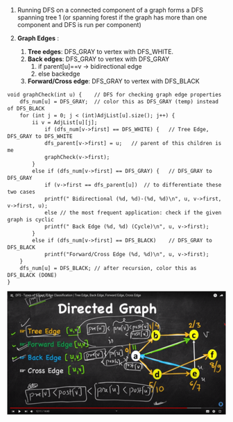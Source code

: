 1.  Running DFS on a connected component of a graph forms a DFS spanning tree 1 (or spanning forest if the graph has more than one component and DFS is run per component)

2.  **Graph Edges** : 
    1.  **Tree edges**: DFS_GRAY to vertex with DFS_WHITE.
    2.  **Back edges**: DFS_GRAY to vertex with DFS_GRAY
        1.  if parent[u]==v -> bidirectional edge
        2.  else backedge
    3.  **Forward/Cross edge**: DFS_GRAY to vertex with DFS_BLACK



```
void graphCheck(int u) {    // DFS for checking graph edge properties
    dfs_num[u] = DFS_GRAY;  // color this as DFS_GRAY (temp) instead of DFS_BLACK
    for (int j = 0; j < (int)AdjList[u].size(); j++) {
        ii v = AdjList[u][j];
            if (dfs_num[v->first] == DFS_WHITE) {   // Tree Edge, DFS_GRAY to DFS_WHITE
            dfs_parent[v->first] = u;   // parent of this children is me
            graphCheck(v->first);
        }
        else if (dfs_num[v->first] == DFS_GRAY) {   // DFS_GRAY to DFS_GRAY
            if (v->first == dfs_parent[u])  // to differentiate these two cases
            printf(" Bidirectional (%d, %d)-(%d, %d)\n", u, v->first, v->first, u);
            else // the most frequent application: check if the given graph is cyclic
            printf(" Back Edge (%d, %d) (Cycle)\n", u, v->first);
        }
        else if (dfs_num[v->first] == DFS_BLACK)    // DFS_GRAY to DFS_BLACK
            printf("Forward/Cross Edge (%d, %d)\n", u, v->first);
    }
    dfs_num[u] = DFS_BLACK; // after recursion, color this as DFS_BLACK (DONE)
}
```


![image info](./graphEdges.png)

